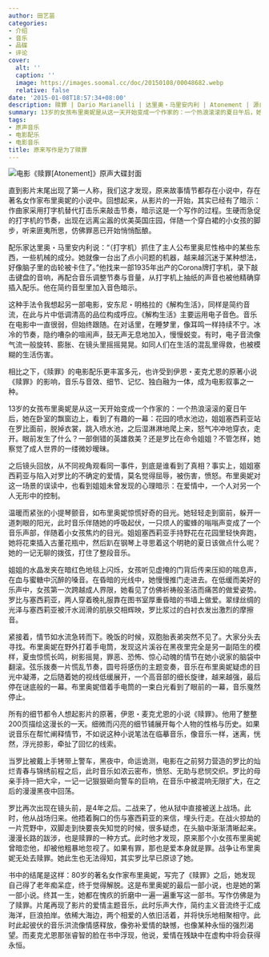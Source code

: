 ```yaml
---
author: 田艺苗
categories:
- 介绍
- 音乐
- 品碟
- 评论
cover:
  alt: ''
  caption: ''
  image: https://images.soomal.cc/doc/20150108/00048682.webp
  relative: false
date: '2015-01-08T18:57:34+08:00'
description: 赎罪 | Dario Marianelli | 达里奥・马里安内利 | Atonement | 源自：深圳特区报 | 版权：转载 |  平均/总评分：10.00/50
summary: 13岁的女孩布里奥妮是从这一天开始变成一个作家的：一个热浪滚滚的夏日午后，她在卧室的飘窗边上，看到了有趣的一幕：花园的喷水池边，姐姐塞西莉亚站在罗比面前，脱掉衣裳，跳入喷水池，之后湿淋淋地爬上来，怒气冲冲地穿衣，走开。眼前发生了什么？一部倒错的英雄救美？还是罗比在命令姐姐？
tags:
- 原声音乐
- 电影配乐
- 电影音乐
title: 原来写作是为了赎罪
---
```


![电影《赎罪[Atonement]》原声大碟封面](https://images.soomal.cc/doc/20150108/00048681_01.webp)





直到影片末尾出现了第一人称，我们这才发现，原来故事情节都存在小说中，存在著名女作家布里奥妮的小说中。回想起来，从影片的一开始，其实已经有了暗示：作曲家采用打字机替代打击乐来敲击节奏，暗示这是一个写作的过程。生硬而急促的打字机的节奏，出现在远离尘嚣的优美英国庄园，伴随一个穿白裙的小女孩的脚步，听来匪夷所思，仿佛罪恶已开始悄悄酝酿。

配乐家达里奥・马里安内利说：“（打字机）抓住了主人公布里奥尼性格中的某些东西，一些机械的成分。她就像一台出了点小问题的机器，越来越沉迷于某种想法，好像脑子里的齿轮被卡住了。”他找来一部1935年出产的Corona牌打字机，录下敲击键盘的音响，再配合音乐调整节奏与音量，从打字机上抽纸的声音也被他精确穿插入配乐。他在简约音型里加入音色暗示。

这种手法令我想起另一部电影，安东尼・明格拉的《解构生活》，同样是简约音流，在此与片中低调清高的品位构成呼应。《解构生活》主要运用电子音色。音乐在电影中一直很弱，但始终跟随。在对话里，在睡梦里，像耳鸣一样持续不宁。冰冷的节奏，隐约嘈杂的喧闹声，鼓无声无息地加入，慢慢蜕变。有时，电子音流像气流一般旋转、膨胀、在镜头里摇摇晃晃。如同人们在生活的混乱里得救，也被模糊的生活伤害。

相比之下，《赎罪》的电影配乐更丰富多元，也许受到伊恩・麦克尤恩的原著小说《赎罪》的影响，音乐与音效、细节、记忆、独白融为一体，成为电影叙事之一种。

13岁的女孩布里奥妮是从这一天开始变成一个作家的：一个热浪滚滚的夏日午后，她在卧室的飘窗边上，看到了有趣的一幕：花园的喷水池边，姐姐塞西莉亚站在罗比面前，脱掉衣裳，跳入喷水池，之后湿淋淋地爬上来，怒气冲冲地穿衣，走开。眼前发生了什么？一部倒错的英雄救美？还是罗比在命令姐姐？不管怎样，她察觉了成人世界的一缕微妙暧昧。

之后镜头回放，从不同视角观看同一事件，到底是谁看到了真相？事实上，姐姐塞西莉亚与陷入对罗比的不确定的爱情，莫名觉得屈辱，被伤害，愤怒。布里奥妮对这一场景的误读中，也看到姐姐未曾发现的心理暗示：在爱情中，一个人对另一个人无形中的控制。

温暖而紧张的小提琴颤音，如布里奥妮惊慌好奇的目光。她轻轻走到窗前，躲开一道刺眼的阳光，此时音乐伴随她的呼吸起伏，一只烦人的蜜蜂的嗡嗡声变成了一个音乐声部，伴随着小女孩焦灼的目光。姐姐塞西莉亚手持野花在花园里轻快奔跑，她将花束插入古董花瓶中，然后趴在钢琴上寻思着这个明艳的夏日该做点什么呢？她的一记无聊的拨弦，打住了整段音乐。

姐姐的水晶发夹在暗红色地毯上闪烁，女孩听见虚掩的门背后传来压抑的喘息声，在血与蜜糖中沉醉的嗓音。在昏暗的光线中，她慢慢推门走进去。在低缓而美好的乐声中，女孩第一次跨越成人界限，她看见了仿佛祈祷般圣洁而痛苦的做爱姿势。罗比与塞西莉亚，两人穿着晚礼服靠在图书室厚重昏暗的书墙上做爱。翠绿丝绸的光泽与塞西莉亚被汗水润滑的肌肤交相辉映，罗比浆过的白衬衣发出激烈的摩擦音。

紧接着，情节如水流急转而下。晚饭的时候，双胞胎表弟突然不见了。大家分头去寻找。布里奥妮在野外打着手电筒，发现这片溪谷在黑夜里完全是另一副陌生的模样，夏虫惊慌长鸣，树影摇晃，罪恶、恐怖、惊心动魄的情节在她小说家的脑袋中翻滚。弦乐拨奏一片慌乱节奏，圆号将感伤的主题变奏，音乐在布里奥妮疑虑的目光中凝滞，之后随着她的视线低缓展开，一个高音部的细长旋律，越来越强，最后停在谜底般的一幕。布里奥妮借着手电筒的一束白光看到了眼前的一幕，音乐戛然停止。

所有的细节都令人想起影片的原著，伊恩・麦克尤恩的小说《赎罪》。他用了整整200页描绘这漫长的一天。细微而闪亮的细节铺展开每个人物的性格与历史。如果说音乐在帮忙阐释情节，不如说这种小说笔法在临摹音乐，像音乐一样，迷离，恍然，浮光掠影，牵扯了回忆的线索。

当罗比被戴上手铐带上警车，黑夜中，命运诡测，电影在之前努力营造的罗比的灿烂青春与锦绣前程之后，此时音乐如浓云密布，愤怒、无助与悲悯交织。罗比的母亲手持一把大伞，一记一记狠狠砸向警车的巨响，在音乐中被混响无限扩大，在之后的漫漫黑夜中回荡。

罗比再次出现在镜头前，是4年之后。二战来了，他从狱中直接被送上战场。此时，他从战场归来。他捂着胸口的伤与塞西莉亚的来信，埋头行走。在战火掠劫的一片荒野中，双脚走到快要丧失知觉的时候，很多疑虑，在头脑中渐渐清晰起来。漫漫长路的跋涉，也是赎罪的一种方式。此时他才发现，原来那个小女孩布里奥妮曾暗恋他，却被他粗暴地忽视了。如果有罪，那也是爱本身就是罪。战争让布里奥妮无处去赎罪。她此生也无法得知，其实罗比早已原谅了她。

书中的结尾是这样：80岁的著名女作家布里奥妮，写完了《赎罪》之后，她发现自己得了老年痴呆症，终于觉得解脱。这是布里奥妮的最后一部小说，也是她的第一部小说。终其一生，她都在愧疚的折磨中一遍一遍重写这一部书。写作仿佛是为了赎罪。片尾再现了影片的爱情主题音乐，此时乐声大作，简约主义音流终于汇成海洋，巨浪拍岸。依稀大海边，两个相爱的人依旧活着，并将快乐地相聚相守。此时此起彼伏的音乐洪流像情感释放，像弥补爱情的缺憾，也像某种永恒的强烈渴望。而麦克尤恩那张睿智的脸在书中浮现，他说，爱情在残缺中在虚构中将会获得永恒。